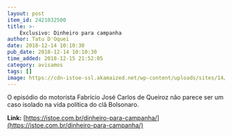 ```yaml
---
layout: post
item_id: 2421032500
title: >-
    Exclusivo: Dinheiro para campanha
author: Tatu D'Oquei
date: 2018-12-14 10:10:30
pub_date: 2018-12-14 10:10:30
time_added: 2018-12-15 21:52:05
category: avisamos
tags: []
image: https://cdn-istoe-ssl.akamaized.net/wp-content/uploads/sites/14/2018/12/bolsonaro-e-chefe-de-gabinete-700x577.png
---
```


O episódio do motorista Fabrício José Carlos de Queiroz não parece ser um caso isolado na vida política do clã Bolsonaro.

**Link:** [https://istoe.com.br/dinheiro-para-campanha/](https://istoe.com.br/dinheiro-para-campanha/)

